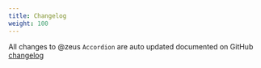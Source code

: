 ```yaml
---
title: Changelog
weight: 100
---
```


All changes to @zeus `Accordion` are  auto updated documented on GitHub [changelog](https://github.com/lara-zeus/Accordion/blob/1.x/CHANGELOG.md) 
